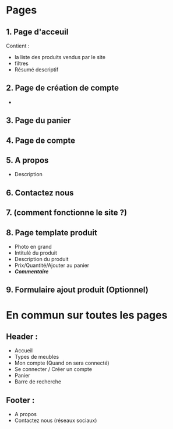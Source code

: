 # Pages

## 1. Page d'acceuil
Contient :
* la liste des produits vendus par le site 
* filtres
* Résumé descriptif



## 2. Page de création de compte
*
## 3. Page du panier
## 4. Page de compte 
## 5. A propos 
* Description 
## 6. Contactez nous
## 7. (comment fonctionne le site ?)
## 8. Page template produit
* Photo en grand
* Intitulé du produit 
* Description du produit
* Prix/Quantité/Ajouter au panier
* _**Commentaire**_
## 9. Formulaire ajout produit (Optionnel)
# En commun sur toutes les pages 
## Header : 
* Accueil
* Types de meubles
* Mon compte (Quand on sera connecté)
* Se connecter / Créer un compte
* Panier 
* Barre de recherche
## Footer :
* A propos
* Contactez nous (réseaux sociaux)
